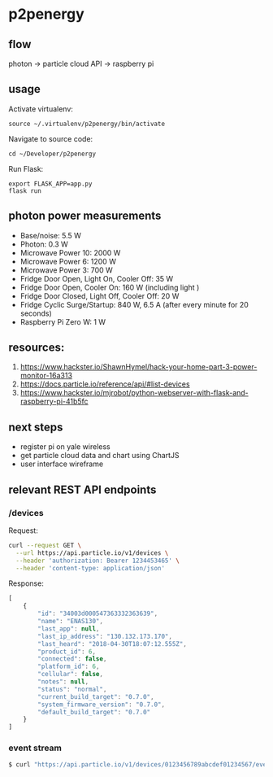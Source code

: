 # p2penergy

## flow

photon -> particle cloud API -> raspberry pi

## usage

Activate virtualenv:

```
source ~/.virtualenv/p2penergy/bin/activate
```

Navigate to source code:

```
cd ~/Developer/p2penergy
```

Run Flask:

```
export FLASK_APP=app.py
flask run
```

## photon power measurements

* Base/noise: 5.5 W
* Photon: 0.3 W
* Microwave Power 10: 2000 W
* Microwave Power 6: 1200 W
* Microwave Power 3: 700 W
* Fridge Door Open, Light On, Cooler Off: 35 W
* Fridge Door Open, Cooler On: 160 W (including light )
* Fridge Door Closed, Light Off, Cooler Off: 20 W
* Fridge Cyclic Surge/Startup: 840 W, 6.5 A (after every minute for 20 seconds)
* Raspberry Pi Zero W: 1 W

## resources:

1. https://www.hackster.io/ShawnHymel/hack-your-home-part-3-power-monitor-16a313
2. https://docs.particle.io/reference/api/#list-devices
3. https://www.hackster.io/mjrobot/python-webserver-with-flask-and-raspberry-pi-41b5fc



## next steps

* register pi on yale wireless
* get particle cloud data and chart using ChartJS
* user interface wireframe

## relevant REST API endpoints

### /devices

Request:

```sh
curl --request GET \
  --url https://api.particle.io/v1/devices \
  --header 'authorization: Bearer 1234453465' \
  --header 'content-type: application/json'
```

Response: 

```js
[
	{
		"id": "34003d000547363332363639",
		"name": "ENAS130",
		"last_app": null,
		"last_ip_address": "130.132.173.170",
		"last_heard": "2018-04-30T18:07:12.555Z",
		"product_id": 6,
		"connected": false,
		"platform_id": 6,
		"cellular": false,
		"notes": null,
		"status": "normal",
		"current_build_target": "0.7.0",
		"system_firmware_version": "0.7.0",
		"default_build_target": "0.7.0"
	}
]
```

### event stream

```sh
$ curl "https://api.particle.io/v1/devices/0123456789abcdef01234567/events?access_token=1234"
```